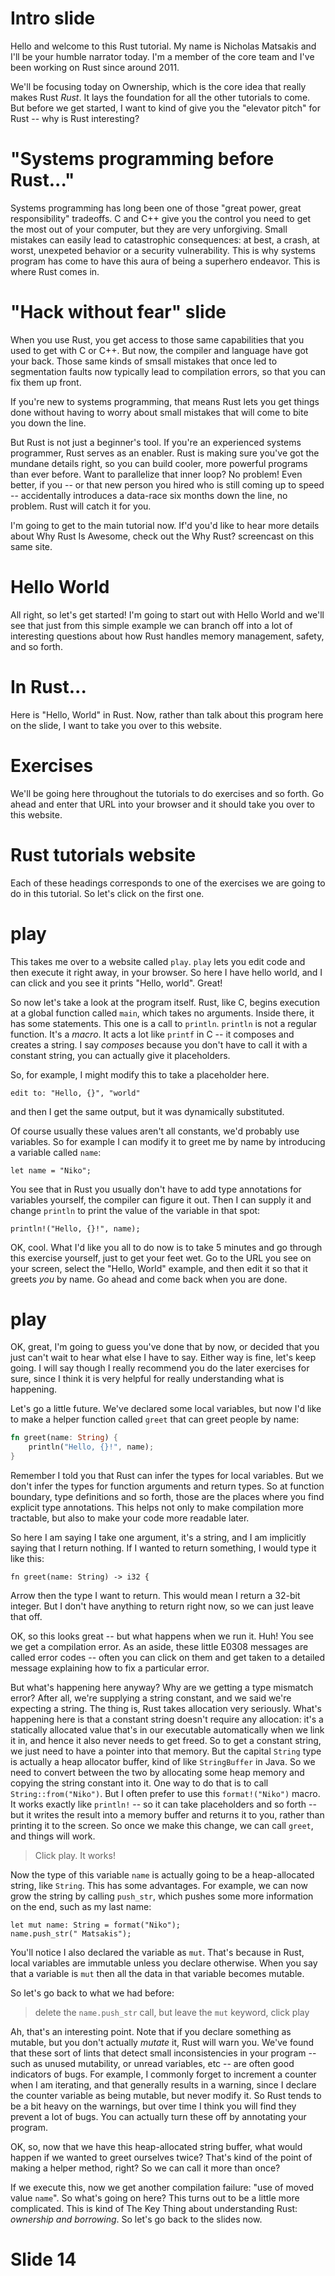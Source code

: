 # Intro slide

Hello and welcome to this Rust tutorial. My name is Nicholas Matsakis
and I'll be your humble narrator today. I'm a member of the core team
and I've been working on Rust since around 2011.

We'll be focusing today on Ownership, which is the core idea that
really makes Rust *Rust*. It lays the foundation for all the other
tutorials to come. But before we get started, I want to kind of give
you the "elevator pitch" for Rust -- why is Rust interesting?

# "Systems programming before Rust..."

Systems programming has long been one of those "great power, great
responsibility" tradeoffs. C and C++ give you the control you need to
get the most out of your computer, but they are very unforgiving.
Small mistakes can easily lead to catastrophic consequences: at best,
a crash, at worst, unexpeted behavior or a security
vulnerability. This is why systems program has come to have this aura
of being a superhero endeavor. This is where Rust comes in.

# "Hack without fear" slide

When you use Rust, you get access to those same capabilities that you
used to get with C or C++. But now, the compiler and language have got
your back. Those same kinds of smsall mistakes that once led to
segmentation faults now typically lead to compilation errors, so that
you can fix them up front.

If you're new to systems programming, that means Rust lets you get
things done without having to worry about small mistakes that will
come to bite you down the line.

But Rust is not just a beginner's tool. If you're an experienced
systems programmer, Rust serves as an enabler. Rust is making sure
you've got the mundane details right, so you can build cooler, more
powerful programs than ever before. Want to parallelize that inner
loop? No problem! Even better, if you -- or that new person you hired
who is still coming up to speed -- accidentally introduces a data-race
six months down the line, no problem. Rust will catch it for you.

I'm going to get to the main tutorial now. If'd you'd like to hear
more details about Why Rust Is Awesome, check out the Why Rust?
screencast on this same site.

# Hello World

All right, so let's get started! I'm going to start out with Hello
World and we'll see that just from this simple example we can branch
off into a lot of interesting questions about how Rust handles
memory management, safety, and so forth.

# In Rust...

Here is "Hello, World" in Rust. Now, rather than talk about this
program here on the slide, I want to take you over to this website.

# Exercises

We'll be going here throughout the tutorials to do exercises and so
forth. Go ahead and enter that URL into your browser and it should
take you over to this website.

# Rust tutorials website

Each of these headings corresponds to one of the exercises we are
going to do in this tutorial. So let's click on the first one.

# play

This takes me over to a website called `play`. `play` lets you edit
code and then execute it right away, in your browser. So here I have
hello world, and I can click and you see it prints "Hello,
world". Great!

So now let's take a look at the program itself. Rust, like C, begins
execution at a global function called `main`, which takes no
arguments. Inside there, it has some statements. This one is a call to
`println`. `println` is not a regular function. It's a *macro*. It
acts a lot like `printf` in C -- it composes and creates a string. I
say *composes* because you don't have to call it with a constant
string, you can actually give it placeholders.

So, for example, I might modify this to take a placeholder here.

```
edit to: "Hello, {}", "world"
```

and then I get the same output, but it was dynamically substituted.

Of course usually these values aren't all constants, we'd probably use
variables. So for example I can modify it to greet me by name by introducing
a variable called `name`:

```
let name = "Niko";
```

You see that in Rust you usually don't have to add type annotations
for variables yourself, the compiler can figure it out. Then I can
supply it and change `println` to print the value of the variable in
that spot:

```
println!("Hello, {}!", name);
```

OK, cool. What I'd like you all to do now is to take 5 minutes and go
through this exercise yourself, just to get your feet wet. Go to the
URL you see on your screen, select the "Hello, World" example, and
then edit it so that it greets *you* by name. Go ahead and come back
when you are done.

# play

OK, great, I'm going to guess you've done that by now, or decided that
you just can't wait to hear what else I have to say. Either way is
fine, let's keep going. I will say though I really recommend you do
the later exercises for sure, since I think it is very helpful for
really understanding what is happening.

Let's go a little future. We've declared some local variables, but
now I'd like to make a helper function called `greet` that can greet people
by name:

```rust
fn greet(name: String) {
    println("Hello, {}!", name);
}
```

Remember I told you that Rust can infer the types for local variables.
But we don't infer the types for function arguments and return types.
So at function boundary, type definitions and so forth, those are the
places where you find explicit type annotations. This helps not only
to make compilation more tractable, but also to make your code more
readable later.

So here I am saying I take one argument, it's a string, and I am
implicitly saying that I return nothing. If I wanted to return
something, I would type it like this:

```
fn greet(name: String) -> i32 {
```

Arrow then the type I want to return. This would mean I return a
32-bit integer. But I don't have anything to return right now, so we
can just leave that off.

OK, so this looks great -- but what happens when we run it. Huh! You
see we get a compilation error. As an aside, these little E0308
messages are called error codes -- often you can click on them and get
taken to a detailed message explaining how to fix a particular error.

But what's happening here anyway? Why are we getting a type mismatch
error? After all, we're supplying a string constant, and we said we're
expecting a string. The thing is, Rust takes allocation very
seriously.  What's happening here is that a constant string doesn't
require any allocation: it's a statically allocated value that's in
our executable automatically when we link it in, and hence it also
never needs to get freed. So to get a constant string, we just need to
have a pointer into that memory. But the capital `String` type is
actually a heap allocator buffer, kind of like `StringBuffer` in
Java. So we need to convert between the two by allocating some heap
memory and copying the string constant into it. One way to do that is
to call `String::from("Niko")`. But I often prefer to use this
`format!("Niko")` macro. It works exactly like `println!` -- so it can
take placeholders and so forth -- but it writes the result into a
memory buffer and returns it to you, rather than printing it to the
screen. So once we make this change, we can call `greet`, and things
will work.

> Click play. It works!

Now the type of this variable `name` is actually going to be a
heap-allocated string, like `String`. This has some advantages. For
example, we can now grow the string by calling `push_str`, which
pushes some more information on the end, such as my last name:

```
let mut name: String = format("Niko");
name.push_str(" Matsakis");
```

You'll notice I also declared the variable as `mut`. That's because in
Rust, local variables are immutable unless you declare otherwise. When
you say that a variable is `mut` then all the data in that variable
becomes mutable.

So let's go back to what we had before:

> delete the `name.push_str` call, but leave the `mut` keyword, click play

Ah, that's an interesting point. Note that if you declare something as
mutable, but you don't actually *mutate* it, Rust will warn you. We've
found that these sort of lints that detect small inconsistencies in
your program -- such as unused mutability, or unread variables, etc --
are often good indicators of bugs. For example, I commonly forget to
increment a counter when I am iterating, and that generally results in
a warning, since I declare the counter variable as being mutable, but
never modify it. So Rust tends to be a bit heavy on the warnings, but
over time I think you will find they prevent a lot of bugs. You can
actually turn these off by annotating your program.

OK, so, now that we have this heap-allocated string buffer, what would
happen if we wanted to greet ourselves twice? That's kind of the point
of making a helper method, right? So we can call it more than once?

If we execute this, now we get another compilation failure: "use of
moved value `name`". So what's going on here? This turns out to be a
little more complicated. This is kind of The Key Thing about
understanding Rust: *ownership and borrowing*. So let's go back to the
slides now.

# Slide 14





